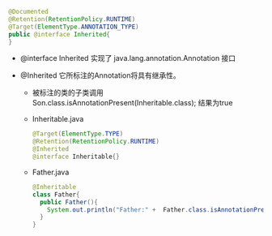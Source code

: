 ```java
@Documented
@Retention(RetentionPolicy.RUNTIME)
@Target(ElementType.ANNOTATION_TYPE)
public @interface Inherited{
}
```

- @interface 	Inherited 实现了 java.lang.annotation.Annotation 接口

- @Inherited    它所标注的Annotation将具有继承性。

  - 被标注的类的子类调用 Son.class.isAnnotationPresent(Inheritable.class);  结果为true

  - Inheritable.java

    ```java
    @Target(ElementType.TYPE)
    @Retention(RetentionPolicy.RUNTIME)
    @Inherited
    @interface Inheritable{}
    ```

  - Father.java

    ```java
    @Inheritable
    class Father{
      public Father(){
        System.out.println("Father:" + 	Father.class.isAnnotationPresent(Inheritable.class));
      }
    }
    ```

    

